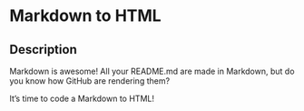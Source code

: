 # Markdown to HTML

## Description
Markdown is awesome! All your README.md are made in Markdown, but do you know how GitHub are rendering them?

It’s time to code a Markdown to HTML!
